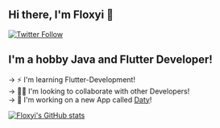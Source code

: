 ## Hi there, I'm Floxyi 👋
[![Twitter Follow](https://img.shields.io/twitter/follow/Floxyi1?color=%231D9FEF&style=for-the-badge)](https://twitter.com/intent/follow?screen_name=Floxyi1)

## I'm a hobby Java and Flutter Developer!
→ ⚡ I'm learning Flutter-Development!  
→ 👨‍👦 I'm looking to collaborate with other Developers!  
→ 🚀 I'm working on a new App called [Daty](https://github.com/Floxyi/Daty)!  

[![Floxyi's GitHub stats](https://github-readme-stats.vercel.app/api?username=Floxyi&hide=contribs,prs&count_private=true&show_icons=true&theme=github_dark&hide_border=true&bg_color=2d333b)](https://github.com/anuraghazra/github-readme-stats)
